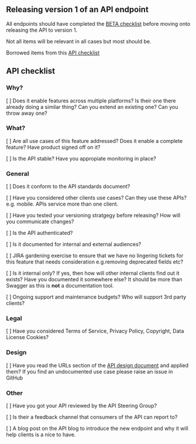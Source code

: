 Releasing version 1 of an API endpoint 
------------------------------------

All endpoints should have completed the [BETA checklist](https://github.com/Mendeley/api-design-documentation/blob/master/checklists/beta_checklist.md) before moving onto releasing the API to version 1.  

Not all items will be relevant in all cases but most should be.  

Borrowed items from this [API checklist](https://mathieu.fenniak.net/the-api-checklist/)


## API checklist 

### Why? 

[ ] Does it enable features across multiple platforms? Is their one there already doing a similar thing? Can you extend an existing one? Can you throw away one?  

### What?  

[ ]  Are all use cases of this feature addressed? Does it enable a complete feature? Have product signed off on it? 

[ ] Is the API stable? Have you appropiate monitoring in place? 


### General
[ ] Does it conform to the API standards document? 

[ ] Have you considered other clients use cases? Can they use these APIs? e.g. mobile. APIs service more than one client.  

[ ] Have you tested your versioning stratgegy before releasing? How will you communicate changes?  

[ ] Is the API authenticated? 

[ ] Is it documented for internal and external audiences? 

[ ] JIRA gardening exercise to ensure that we have no lingering tickets for this feature that needs consideration e.g.removing deprecated fields etc? 

[ ] Is it internal only? If yes, then how will other internal clients find out it exists? Have you documented it somewhere else? It should be more than Swagger as this is **not** a documentation tool.   

[ ] Ongoing support and maintenance budgets? Who will support 3rd party clients?

### Legal 
[ ] Have you considered Terms of Service, Privacy Policy, Copyright, Data License Cookies?    

### Design 

[ ] Have you read the URLs section of the [API design document](https://github.com/Mendeley/api-design-documentation#urls) and applied them? If you find an undocumented use case please raise an issue in GitHub  



### Other 

[ ] Have you got your API reviewed by the API Steering Group? 

[ ] Is their a feedback channel that consumers of the API can report to?  

[ ] A blog post on the API blog to introduce the new endpoint and why it will help clients is a nice to have.  





 
